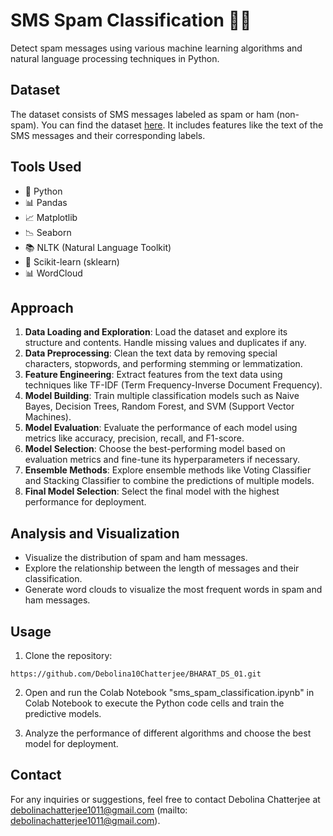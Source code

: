# SMS Spam Classification 📱💬

Detect spam messages using various machine learning algorithms and natural language processing techniques in Python.

## Dataset
The dataset consists of SMS messages labeled as spam or ham (non-spam). You can find the dataset [here](https://your-dataset-link). It includes features like the text of the SMS messages and their corresponding labels.

## Tools Used
- 🐍 Python
- 📊 Pandas
- 📈 Matplotlib
- 📉 Seaborn
- 📚 NLTK (Natural Language Toolkit)
- 🤖 Scikit-learn (sklearn)
- 📊 WordCloud

## Approach
1. **Data Loading and Exploration**: Load the dataset and explore its structure and contents. Handle missing values and duplicates if any.
2. **Data Preprocessing**: Clean the text data by removing special characters, stopwords, and performing stemming or lemmatization.
3. **Feature Engineering**: Extract features from the text data using techniques like TF-IDF (Term Frequency-Inverse Document Frequency).
4. **Model Building**: Train multiple classification models such as Naive Bayes, Decision Trees, Random Forest, and SVM (Support Vector Machines).
5. **Model Evaluation**: Evaluate the performance of each model using metrics like accuracy, precision, recall, and F1-score.
6. **Model Selection**: Choose the best-performing model based on evaluation metrics and fine-tune its hyperparameters if necessary.
7. **Ensemble Methods**: Explore ensemble methods like Voting Classifier and Stacking Classifier to combine the predictions of multiple models.
8. **Final Model Selection**: Select the final model with the highest performance for deployment.

## Analysis and Visualization
- Visualize the distribution of spam and ham messages.
- Explore the relationship between the length of messages and their classification.
- Generate word clouds to visualize the most frequent words in spam and ham messages.

## Usage
1. Clone the repository:

```
https://github.com/Debolina10Chatterjee/BHARAT_DS_01.git
```

2. Open and run the Colab Notebook "sms_spam_classification.ipynb" in Colab Notebook to execute the Python code cells and train the predictive models.

3. Analyze the performance of different algorithms and choose the best model for deployment.

## Contact
For any inquiries or suggestions, feel free to contact Debolina Chatterjee at debolinachatterjee1011@gmail.com (mailto: debolinachatterjee1011@gmail.com).
